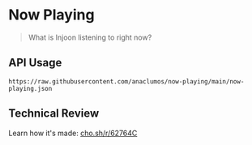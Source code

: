 # Now Playing

> What is Injoon listening to right now?

## API Usage

```
https://raw.githubusercontent.com/anaclumos/now-playing/main/now-playing.json
```

## Technical Review

Learn how it's made: [cho.sh/r/62764C](https://cho.sh/r/62764C)
